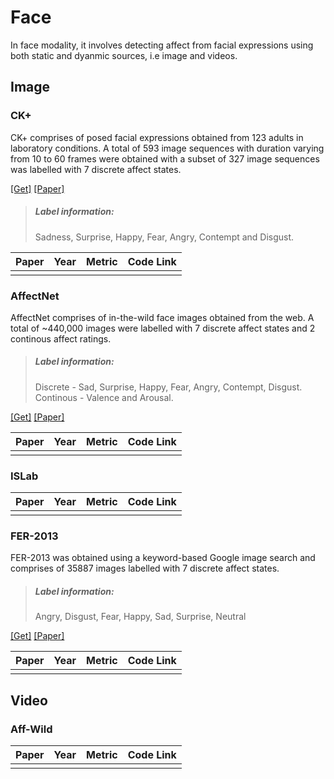 # Face

In face modality, it involves detecting affect from facial expressions using both static and dyanmic sources, i.e image and videos.

## Image
### CK+
CK+ comprises of posed facial expressions obtained from 123 adults in laboratory conditions. A total of 593 image sequences with duration varying from 10 to 60 frames were obtained with a subset of 327 image sequences was labelled with 7 discrete affect states.

[\[Get\]](http://www.jeffcohn.net/wp-content/uploads/2020/10/2020.10.26_CK-AgreementForm.pdf100.pdf.pdf) [\[Paper\]](http://www.jeffcohn.net/wp-content/uploads/2020/02/CVPR2010_CK2.pdf.pdf)

> ##### Label information:
> Sadness, Surprise, Happy, Fear, Angry, Contempt and Disgust.

| Paper | Year| Metric | Code Link |
| -----------| ----|--------| ----------|
| | | | |

### AffectNet

AffectNet comprises of in-the-wild face images obtained from the web. A total of \~440,000 images were labelled with 7 discrete affect states and 2 continous affect ratings.

> ##### Label information:
> Discrete - Sad, Surprise, Happy, Fear, Angry, Contempt, Disgust. <br /> Continous - Valence and Arousal.

[\[Get\]](http://mohammadmahoor.com/affectnet/) [\[Paper\]](http://mohammadmahoor.com/wp-content/uploads/2017/08/AffectNet_oneColumn-2.pdf)

| Paper | Year| Metric | Code Link |
| -----------| ----|--------| ----------|
| | | | |

### ISLab

| Paper | Year| Metric | Code Link |
| -----------| ----|--------| ----------|
| | | | |

### FER-2013

FER-2013 was obtained using a keyword-based Google image search and comprises of 35887 images labelled with 7 discrete affect states.

> ##### Label information:
> Angry, Disgust, Fear, Happy, Sad, Surprise, Neutral


[\[Get\]](https://www.kaggle.com/c/challenges-in-representation-learning-facial-expression-recognition-challenge/data) [\[Paper\]](https://arxiv.org/pdf/1307.0414)

| Paper | Year| Metric | Code Link |
| -----------| ----|--------| ----------|
| | | | |

## Video




### Aff-Wild

| Paper | Year| Metric | Code Link |
| -----------| ----|--------| ----------|
| | | | |

